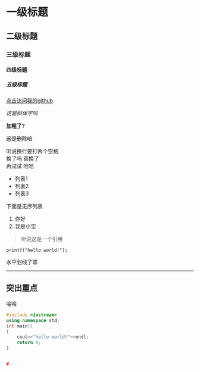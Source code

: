 # 一级标题
## 二级标题
### 三级标题
#### 四级标题
##### 五级标题

[点击访问我的github](http://github.com/geniusfhr)

*这是斜体字吗*

**加粗了?**

~~这是删除哈~~

听说换行要打两个空格  
换了吗 真换了  
再试试 哈哈

* 列表1
* 列表2  
* 列表3

下面是无序列表  
1. 你好
2. 我是小宝


>听说这是一个引用

`printf("hello world!");`   

水平划线了耶

----
突出重点
---
哈哈  

```c++
#include <iostream>
using namespace std;
int main()
{
    cout<<"hello world!"<<endl;
    return 0;
}


#
```
